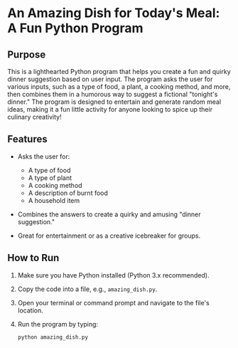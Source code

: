# An Amazing Dish for Today's Meal: A Fun Python Program

## Purpose

This is a lighthearted Python program that helps you create a fun and quirky dinner suggestion based on user input. The program asks the user for various inputs, such as a type of food, a plant, a cooking method, and more, then combines them in a humorous way to suggest a fictional "tonight's dinner." The program is designed to entertain and generate random meal ideas, making it a fun little activity for anyone looking to spice up their culinary creativity!

## Features

- Asks the user for:
  - A type of food
  - A type of plant
  - A cooking method
  - A description of burnt food
  - A household item

- Combines the answers to create a quirky and amusing "dinner suggestion."

- Great for entertainment or as a creative icebreaker for groups.

## How to Run

1. Make sure you have Python installed (Python 3.x recommended).
2. Copy the code into a file, e.g., `amazing_dish.py`.
3. Open your terminal or command prompt and navigate to the file's location.
4. Run the program by typing:

   ```bash
   python amazing_dish.py
